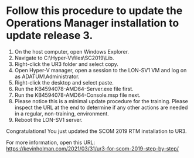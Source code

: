 # Follow this procedure to update the Operations Manager installation to update release 3.

1. On the host computer, open Windows Explorer.
2. Navigate to C:\Hyper-V\files\SC2019\Lib.
3. Right-click the UR3 folder and select copy.
4. Open Hyper-V manager, open a session to the LON-SV1 VM and log on as ADATUM\Administrator.
5. Right-click the desktop and select paste.
7. Run the KB4594078-AMD64-Server.exe file first.
8. Run the KB4594078-AMD64-Console.msp file next.
9. Please notice this is a minimal update procedure for the training. Please inspect the URL at the end to determine if any other actions are needed in a regular, non-training, environment.
10. Reboot the LON-SV1 server.

Congratulations! You just updated the SCOM 2019 RTM installation to UR3.

For more information, open this URL:
https://kevinholman.com/2021/03/31/ur3-for-scom-2019-step-by-step/
